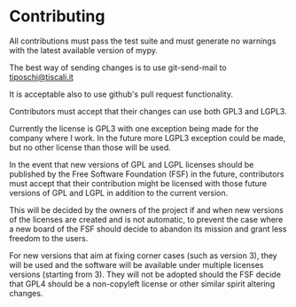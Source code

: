 Contributing
============

All contributions must pass the test suite and must generate no warnings with the latest available version of mypy.

The best way of sending changes is to use git-send-mail to tiposchi@tiscali.it

It is acceptable also to use github's pull request functionality.

Contributors must accept that their changes can use both GPL3 and LGPL3.

Currently the license is GPL3 with one exception being made for the company where I work. In the future more LGPL3 exception could be made, but no other license than those will be used.

In the event that new versions of GPL and LGPL licenses should be published by the Free Software Foundation (FSF) in the future, contributors must accept that their contribution might be licensed with those future versions of GPL and LGPL in addition to the current version.

This will be decided by the owners of the project if and when new versions of the licenses are created and is not automatic, to prevent the case where a new board of the FSF should decide to abandon its mission and grant less freedom to the users.

For new versions that aim at fixing corner cases (such as version 3), they will be used and the software will be available under multiple licenses versions (starting from 3). They will not be adopted should the FSF decide that GPL4 should be a non-copyleft license or other similar spirit altering changes.
